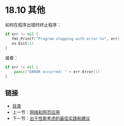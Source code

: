 # 18.10 其他

如何在程序出错时终止程序：

```go	
if err != nil {
   fmt.Printf("Program stopping with error %v", err)
   os.Exit(1)
}
```

或者：

```go
if err != nil { 
	panic("ERROR occurred: " + err.Error())
}
```

## 链接

- [目录](directory.html)
- 上一节：[网络和网页应用](18.9.html)
- 下一节：[出于性能考虑的最佳实践和建议](18.11.html)
